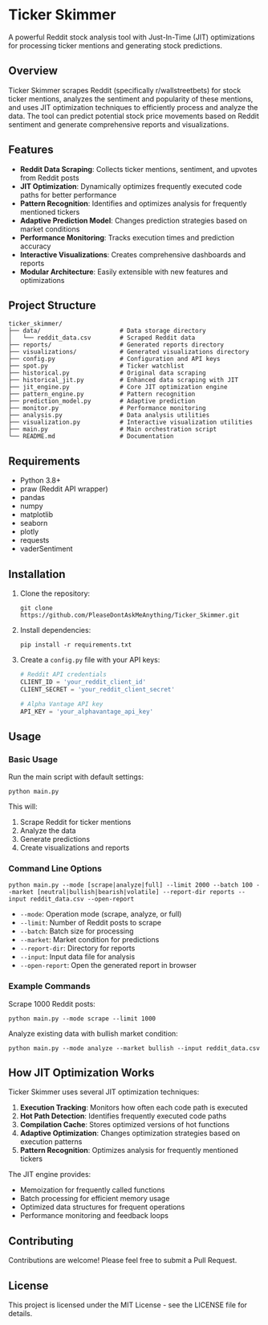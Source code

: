 # Ticker Skimmer

A powerful Reddit stock analysis tool with Just-In-Time (JIT) optimizations for processing ticker mentions and generating stock predictions.

## Overview

Ticker Skimmer scrapes Reddit (specifically r/wallstreetbets) for stock ticker mentions, analyzes the sentiment and popularity of these mentions, and uses JIT optimization techniques to efficiently process and analyze the data. The tool can predict potential stock price movements based on Reddit sentiment and generate comprehensive reports and visualizations.

## Features

- **Reddit Data Scraping**: Collects ticker mentions, sentiment, and upvotes from Reddit posts
- **JIT Optimization**: Dynamically optimizes frequently executed code paths for better performance
- **Pattern Recognition**: Identifies and optimizes analysis for frequently mentioned tickers
- **Adaptive Prediction Model**: Changes prediction strategies based on market conditions
- **Performance Monitoring**: Tracks execution times and prediction accuracy
- **Interactive Visualizations**: Creates comprehensive dashboards and reports
- **Modular Architecture**: Easily extensible with new features and optimizations

## Project Structure

```
ticker_skimmer/
├── data/                      # Data storage directory
│   └── reddit_data.csv        # Scraped Reddit data
├── reports/                   # Generated reports directory
├── visualizations/            # Generated visualizations directory
├── config.py                  # Configuration and API keys
├── spot.py                    # Ticker watchlist
├── historical.py              # Original data scraping
├── historical_jit.py          # Enhanced data scraping with JIT
├── jit_engine.py              # Core JIT optimization engine
├── pattern_engine.py          # Pattern recognition
├── prediction_model.py        # Adaptive prediction
├── monitor.py                 # Performance monitoring
├── analysis.py                # Data analysis utilities
├── visualization.py           # Interactive visualization utilities
├── main.py                    # Main orchestration script
└── README.md                  # Documentation
```

## Requirements

- Python 3.8+
- praw (Reddit API wrapper)
- pandas
- numpy
- matplotlib
- seaborn
- plotly
- requests
- vaderSentiment

## Installation

1. Clone the repository:
   ```
   git clone https://github.com/PleaseDontAskMeAnything/Ticker_Skimmer.git
   ```

2. Install dependencies:
   ```
   pip install -r requirements.txt
   ```

3. Create a `config.py` file with your API keys:
   ```python
   # Reddit API credentials
   CLIENT_ID = 'your_reddit_client_id'
   CLIENT_SECRET = 'your_reddit_client_secret'
   
   # Alpha Vantage API key
   API_KEY = 'your_alphavantage_api_key'
   ```

## Usage

### Basic Usage

Run the main script with default settings:

```
python main.py
```

This will:
1. Scrape Reddit for ticker mentions
2. Analyze the data
3. Generate predictions
4. Create visualizations and reports

### Command Line Options

```
python main.py --mode [scrape|analyze|full] --limit 2000 --batch 100 --market [neutral|bullish|bearish|volatile] --report-dir reports --input reddit_data.csv --open-report
```

- `--mode`: Operation mode (scrape, analyze, or full)
- `--limit`: Number of Reddit posts to scrape
- `--batch`: Batch size for processing
- `--market`: Market condition for predictions
- `--report-dir`: Directory for reports
- `--input`: Input data file for analysis
- `--open-report`: Open the generated report in browser

### Example Commands

Scrape 1000 Reddit posts:
```
python main.py --mode scrape --limit 1000
```

Analyze existing data with bullish market condition:
```
python main.py --mode analyze --market bullish --input reddit_data.csv
```

## How JIT Optimization Works

Ticker Skimmer uses several JIT optimization techniques:

1. **Execution Tracking**: Monitors how often each code path is executed
2. **Hot Path Detection**: Identifies frequently executed code paths
3. **Compilation Cache**: Stores optimized versions of hot functions
4. **Adaptive Optimization**: Changes optimization strategies based on execution patterns
5. **Pattern Recognition**: Optimizes analysis for frequently mentioned tickers

The JIT engine provides:
- Memoization for frequently called functions
- Batch processing for efficient memory usage
- Optimized data structures for frequent operations
- Performance monitoring and feedback loops

## Contributing

Contributions are welcome! Please feel free to submit a Pull Request.

## License

This project is licensed under the MIT License - see the LICENSE file for details.
